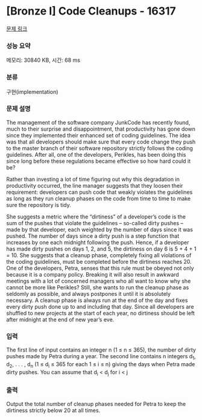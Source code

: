 # [Bronze I] Code Cleanups - 16317 

[문제 링크](https://www.acmicpc.net/problem/16317) 

### 성능 요약

메모리: 30840 KB, 시간: 68 ms

### 분류

구현(implementation)

### 문제 설명

<p>The management of the software company JunkCode has recently found, much to their surprise and disappointment, that productivity has gone down since they implemented their enhanced set of coding guidelines. The idea was that all developers should make sure that every code change they push to the master branch of their software repository strictly follows the coding guidelines. After all, one of the developers, Perikles, has been doing this since long before these regulations became effective so how hard could it be?</p>

<p>Rather than investing a lot of time figuring out why this degradation in productivity occurred, the line manager suggests that they loosen their requirement: developers can push code that weakly violates the guidelines as long as they run cleanup phases on the code from time to time to make sure the repository is tidy.</p>

<p>She suggests a metric where the “dirtiness” of a developer’s code is the sum of the pushes that violate the guidelines – so-called dirty pushes – made by that developer, each weighted by the number of days since it was pushed. The number of days since a dirty push is a step function that increases by one each midnight following the push. Hence, if a developer has made dirty pushes on days 1, 2, and 5, the dirtiness on day 6 is 5 + 4 + 1 = 10. She suggests that a cleanup phase, completely fixing all violations of the coding guidelines, must be completed before the dirtiness reaches 20. One of the developers, Petra, senses that this rule must be obeyed not only because it is a company policy. Breaking it will also result in awkward meetings with a lot of concerned managers who all want to know why she cannot be more like Perikles? Still, she wants to run the cleanup phase as seldomly as possible, and always postpones it until it is absolutely necessary. A cleanup phase is always run at the end of the day and fixes every dirty push done up to and including that day. Since all developers are shuffled to new projects at the start of each year, no dirtiness should be left after midnight at the end of new year’s eve.</p>

### 입력 

 <p>The first line of input contains an integer n (1 ≤ n ≤ 365), the number of dirty pushes made by Petra during a year. The second line contains n integers d<sub>1</sub>, d<sub>2</sub>, . . . , d<sub>n</sub> (1 ≤ d<sub>i</sub> ≤ 365 for each 1 ≤ i ≤ n) giving the days when Petra made dirty pushes. You can assume that d<sub>i</sub> < d<sub>j</sub> for i < j</p>

### 출력 

 <p>Output the total number of cleanup phases needed for Petra to keep the dirtiness strictly below 20 at all times.</p>

